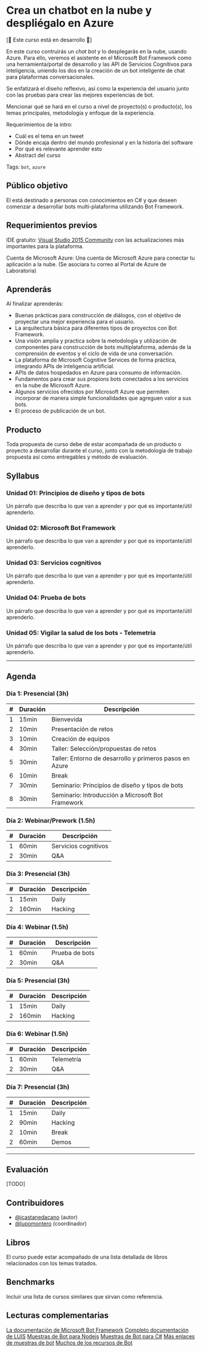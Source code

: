 # Crea un chatbot en la nube y despliégalo en Azure

[:construction: Este curso está en desarrollo :construction:]

En este curso contruirás un _chat bot_ y lo desplegarás en la nube, usando
Azure. Para ello, veremos el asistente en el Microsoft Bot Framework como una
herramienta/portal de desarrollo y las API de Servicios Cognitivos para
inteligencia, uniendo los dos en la creación de un bot inteligente de chat para
plataformas conversacionales.

Se enfatizará el diseño reflexivo, así como la experiencia del usuario junto con
las pruebas para crear las mejores experiencias de bot.

Mencionar qué se hará en el curso a nivel de proyecto(s) o producto(s), los
temas principales, metodología y enfoque de la experiencia.

Requerimientos de la intro:

* Cuál es el tema en un tweet
* Dónde encaja dentro del mundo profesional y en la historia del software
* Por qué es relevante aprender esto
* Abstract del curso

Tags: `bot`, `azure`

## Público objetivo

El está destinado a personas con conocimientos en C# y que deseen comenzar a desarrollar bots multi-plataforma utilizando Bot Framework. 

## Requerimientos previos
IDE gratuito:
<a href="https://www.visualstudio.com/es/post-download-vs/?sku=community&clcid=0xc0a&downloadrename=true%20&rr=https%3A%2F%2Fticapacitacion.com%2Fcurso%2Fbotses%2F">Visual Studio 2015 Community</a> con las actualizaciones más importantes para la plataforma.

Cuenta de Microsoft Azure:
Una cuenta de Microsoft Azure para conectar tu aplicación a la nube. (Se asociara tu correo al Portal de Azure de Laboratoria)

## Aprenderás

Al finalizar aprenderás:

* Buenas prácticas para construcción de diálogos, con el objetivo de proyectar una mejor experiencia para el usuario.
* La arquitectura básica para diferentes tipos de proyectos con Bot Framework.
* Una visión amplia y practica sobre la metodología y utilización de componentes para construcción de bots multiplataforma, además de la comprensión de eventos y el ciclo de vida de una conversación.
* La plataforma de Microsoft Cognitive Services de forma práctica, integrando APIs de inteligencia artificial.
* APIs de datos hospedados en Azure para consumo de información.
* Fundamentos para crear sus propions bots conectados a los servicios en la nube de Microsoft Azure.
* Algunos servicios ofrecidos por Microsoft Azure que permiten incorporar de manera simple funcionalidades que agreguen valor a sus bots.
* El proceso de publicación de un bot.

## Producto

Toda propuesta de curso debe de estar acompañada de un producto o proyecto a
desarrollar durante el curso, junto con la metodología de trabajo propuesta
así como entregables y método de evaluación.

## Syllabus

### Unidad 01: Principios de diseño y tipos de bots

Un párrafo que describa lo que van a aprender y por qué es importante/útil
aprenderlo.

### Unidad 02: Microsoft Bot Framework

Un párrafo que describa lo que van a aprender y por qué es importante/útil
aprenderlo.

### Unidad 03: Servicios cognitivos

Un párrafo que describa lo que van a aprender y por qué es importante/útil
aprenderlo.

### Unidad 04: Prueba de bots

Un párrafo que describa lo que van a aprender y por qué es importante/útil
aprenderlo.

### Unidad 05: Vigilar la salud de los bots - Telemetría

Un párrafo que describa lo que van a aprender y por qué es importante/útil
aprenderlo.

***

## Agenda

### Día 1: Presencial (3h)

| # | Duración | Descripción
|---|----------|------------
| 1 | 15min    | Bienvevida
| 2 | 10min    | Presentación de retos
| 3 | 10min    | Creación de equipos
| 4 | 30min    | Taller: Selección/propuestas de retos
| 5 | 30min    | Taller: Entorno de desarrollo y primeros pasos en Azure
| 6 | 10min    | Break
| 7 | 30min    | Seminario: Principios de diseño y tipos de bots
| 8 | 30min    | Seminario: Introducción a Microsoft Bot Framework

### Día 2: Webinar/Prework (1.5h)

| # | Duración | Descripción
|---|----------|------------
| 1 | 60min    | Servicios cognitivos
| 2 | 30min    | Q&A

### Día 3: Presencial (3h)

| # | Duración | Descripción
|---|----------|------------
| 1 | 15min    | Daily
| 2 | 160min   | Hacking

### Día 4: Webinar (1.5h)

| # | Duración | Descripción
|---|----------|------------
| 1 | 60min    | Prueba de bots
| 2 | 30min    | Q&A

### Día 5: Presencial (3h)

| # | Duración | Descripción
|---|----------|------------
| 1 | 15min    | Daily
| 2 | 160min   | Hacking

### Día 6: Webinar (1.5h)

| # | Duración | Descripción
|---|----------|------------
| 1 | 60min    | Telemetría
| 2 | 30min    | Q&A

### Día 7: Presencial (3h)

| # | Duración | Descripción
|---|----------|------------
| 1 | 15min    | Daily
| 2 | 90min    | Hacking
| 2 | 10min    | Break
| 2 | 60min    | Demos

***

## Evaluación

[TODO]

## Contribuidores

* [@jcastanedacano](https://github.com/jcastanedacano) (autor)
* [@lupomontero](https://github.com/lupomontero) (coordinador)

## Libros

El curso puede estar acompañado de una lista detallada de libros relacionados
con los temas tratados.

## Benchmarks

Incluir una lista de cursos similares que sirvan como referencia.

## Lecturas complementarias

<a href="https://docs.botframework.com/en-us/">La documentación de Microsoft Bot Framework</a>
<a href="https://www.luis.ai/help">Completo documentación de LUIS</a> 
<a href="https://github.com/Microsoft/BotBuilder/tree/master/Node/examples">Muestras de Bot para Nodejs</a> 
<a href="https://github.com/Microsoft/BotBuilder/tree/master/CSharp/Samples">Muestras de Bot para C#</a> 
<a href="https://github.com/Microsoft/BotBuilder-Samples">Más enlaces de muestras de bot</a> 
<a href="https://aka.ms/botresources">Muchos de los recursos de Bot</a>
